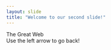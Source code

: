 ```yaml
---
layout: slide
title: "Welcome to our second slide!"
---
```

The Great Web
<br />
Use the left arrow to go back!
